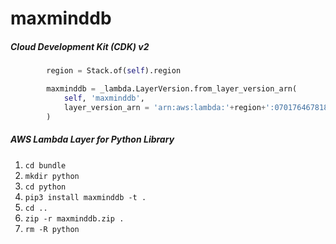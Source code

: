 # maxminddb

##### Cloud Development Kit (CDK) v2

```python
        region = Stack.of(self).region

        maxminddb = _lambda.LayerVersion.from_layer_version_arn(
            self, 'maxminddb',
            layer_version_arn = 'arn:aws:lambda:'+region+':070176467818:layer:maxminddb:2'
        )
```

##### AWS Lambda Layer for Python Library

 1. ```cd bundle```
 2. ```mkdir python```
 3. ```cd python```
 4. ```pip3 install maxminddb -t .```
 5. ```cd ..```
 6. ```zip -r maxminddb.zip .```
 7. ```rm -R python```
 

